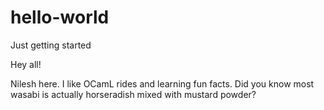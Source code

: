 # hello-world
Just getting started

Hey all!

Nilesh here. I like OCamL rides and learning fun facts. Did you know most wasabi is actually horseradish mixed with mustard powder?
